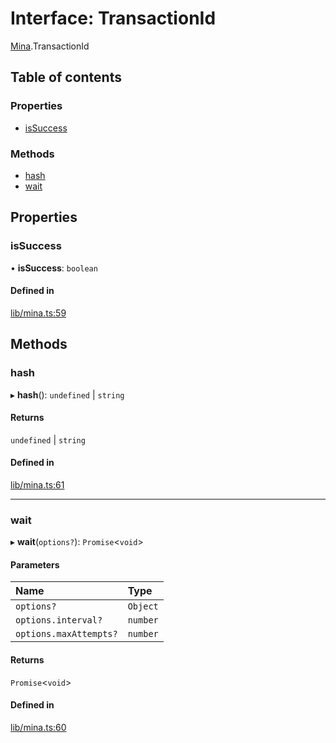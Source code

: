 # Interface: TransactionId

[Mina](../modules/Mina.md).TransactionId

## Table of contents

### Properties

- [isSuccess](Mina.TransactionId.md#issuccess)

### Methods

- [hash](Mina.TransactionId.md#hash)
- [wait](Mina.TransactionId.md#wait)

## Properties

### isSuccess

• **isSuccess**: `boolean`

#### Defined in

[lib/mina.ts:59](https://github.com/o1-labs/snarkyjs/blob/f82cd47/src/lib/mina.ts#L59)

## Methods

### hash

▸ **hash**(): `undefined` \| `string`

#### Returns

`undefined` \| `string`

#### Defined in

[lib/mina.ts:61](https://github.com/o1-labs/snarkyjs/blob/f82cd47/src/lib/mina.ts#L61)

___

### wait

▸ **wait**(`options?`): `Promise`<`void`\>

#### Parameters

| Name | Type |
| :------ | :------ |
| `options?` | `Object` |
| `options.interval?` | `number` |
| `options.maxAttempts?` | `number` |

#### Returns

`Promise`<`void`\>

#### Defined in

[lib/mina.ts:60](https://github.com/o1-labs/snarkyjs/blob/f82cd47/src/lib/mina.ts#L60)
